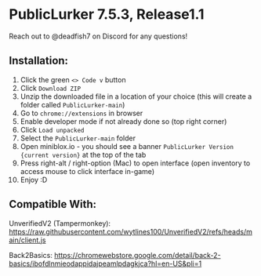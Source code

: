 # PublicLurker 7.5.3, Release1.1

Reach out to @deadfish7 on Discord for any questions!

## Installation:
1. Click the green `<> Code v` button
2. Click `Download ZIP`
3. Unzip the downloaded file in a location of your choice (this will create a folder called `PublicLurker-main`)
4. Go to `chrome://extensions` in browser
5. Enable developer mode if not already done so (top right corner)
6. Click `Load unpacked`
7. Select the `PublicLurker-main` folder
8. Open miniblox.io - you should see a banner `PublicLurker Version {current version}` at the top of the tab
9. Press right-alt / right-option (Mac) to open interface (open inventory to access mouse to click interface in-game)
10. Enjoy :D

## Compatible With:
UnverifiedV2 (Tampermonkey): https://raw.githubusercontent.com/wytlines100/UnverifiedV2/refs/heads/main/client.js

Back2Basics: https://chromewebstore.google.com/detail/back-2-basics/ibofdlnmieodappidajpeamlpdagkjca?hl=en-US&pli=1
